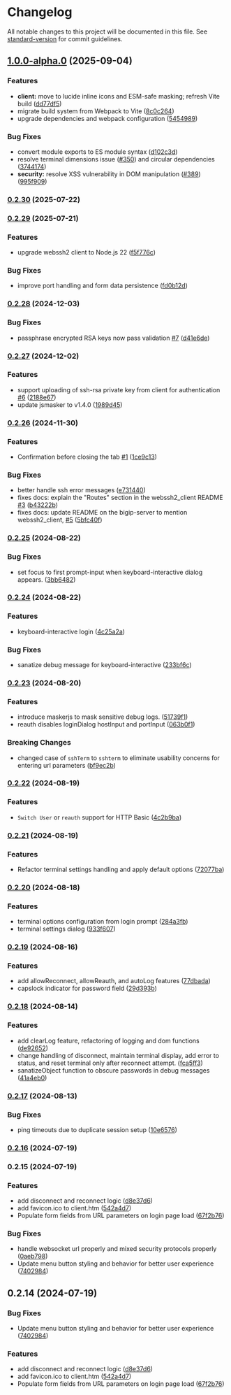 # Changelog

All notable changes to this project will be documented in this file. See [standard-version](https://github.com/conventional-changelog/standard-version) for commit guidelines.

## [1.0.0-alpha.0](https://github.com/billchurch/webssh2_client/compare/v0.2.30...v1.0.0-alpha.0) (2025-09-04)


### Features

* **client:** move to lucide inline icons and ESM-safe masking; refresh Vite build ([dd77df5](https://github.com/billchurch/webssh2_client/commit/dd77df5920d776e5d98e3b4986bf29b3abe22362))
* migrate build system from Webpack to Vite ([8c0c264](https://github.com/billchurch/webssh2_client/commit/8c0c264fa6b9b8b54d43f848c27ff5c75cd8cca7))
* upgrade dependencies and webpack configuration ([5454989](https://github.com/billchurch/webssh2_client/commit/5454989ba735ea99c0787d9202d10c5576526ab4))


### Bug Fixes

* convert module exports to ES module syntax ([d102c3d](https://github.com/billchurch/webssh2_client/commit/d102c3d5dbbdc5a21deb9c9f82b2adef685daaa3))
* resolve terminal dimensions issue ([#350](https://github.com/billchurch/webssh2_client/issues/350)) and circular dependencies ([3744174](https://github.com/billchurch/webssh2_client/commit/37441748ae6c123743f8b8672eba5e6acd74ebce))
* **security:** resolve XSS vulnerability in DOM manipulation ([#389](https://github.com/billchurch/webssh2_client/issues/389)) ([995f909](https://github.com/billchurch/webssh2_client/commit/995f909af7e0fb4accfdf04c5d4915066c6c7466))

### [0.2.30](https://github.com/billchurch/webssh2_client/compare/v0.2.29...v0.2.30) (2025-07-22)

### [0.2.29](https://github.com/billchurch/webssh2_client/compare/v0.2.28...v0.2.29) (2025-07-21)


### Features

* upgrade webssh2 client to Node.js 22 ([f5f776c](https://github.com/billchurch/webssh2_client/commit/f5f776c3dd7a04beb1a049eb857f8ff3c62a068f))


### Bug Fixes

* improve port handling and form data persistence ([fd0b12d](https://github.com/billchurch/webssh2_client/commit/fd0b12d954fc3ed55f1f7cad75da9767f5465298))

### [0.2.28](https://github.com/billchurch/webssh2_client/compare/v0.2.27...v0.2.28) (2024-12-03)


### Bug Fixes

* passphrase encrypted RSA keys now pass validation [#7](https://github.com/billchurch/webssh2_client/issues/7) ([d41e6de](https://github.com/billchurch/webssh2_client/commit/d41e6dec4d6120ef001e528007f5eeaff3734d15))

### [0.2.27](https://github.com/billchurch/webssh2_client/compare/v0.2.26...v0.2.27) (2024-12-02)


### Features

* support uploading of ssh-rsa private key from client for authentication [#6](https://github.com/billchurch/webssh2_client/issues/6) ([2188e67](https://github.com/billchurch/webssh2_client/commit/2188e6732f1510fecca82b169ddd79604a98776d))
* update jsmasker to v1.4.0 ([1989d45](https://github.com/billchurch/webssh2_client/commit/1989d45b8ec951e5af080b8ac30e94035d9fac5d))

### [0.2.26](https://github.com/billchurch/webssh2_client/compare/v0.2.25...v0.2.26) (2024-11-30)


### Features

* Confirmation before closing the tab [#1](https://github.com/billchurch/webssh2_client/issues/1) ([1ce9c13](https://github.com/billchurch/webssh2_client/commit/1ce9c1386c2d0fc34e1c22908a6730d9e5bee058))


### Bug Fixes

* better handle ssh error messages ([e731440](https://github.com/billchurch/webssh2_client/commit/e731440634518356239bdcc3ea0d77fc171be62c))
* fixes docs: explain the "Routes" section in the webssh2_client README [#3](https://github.com/billchurch/webssh2_client/issues/3) ([b43222b](https://github.com/billchurch/webssh2_client/commit/b43222bd61f7cb5a430aac15c1935ae35c29322b))
* fixes docs: update README on the bigip-server to mention webssh2_client, [#5](https://github.com/billchurch/webssh2_client/issues/5) ([5bfc40f](https://github.com/billchurch/webssh2_client/commit/5bfc40f252d4cf165120437c9963baafb13de5ac))

### [0.2.25](https://github.com/billchurch/webssh2_client/compare/v0.2.24...v0.2.25) (2024-08-22)


### Bug Fixes

* set focus to first prompt-input when keyboard-interactive dialog appears. ([3bb6482](https://github.com/billchurch/webssh2_client/commit/3bb648269097059dc339589c8521cb70ddda70f8))

### [0.2.24](https://github.com/billchurch/webssh2_client/compare/v0.2.23...v0.2.24) (2024-08-22)


### Features

* keyboard-interactive login ([4c25a2a](https://github.com/billchurch/webssh2_client/commit/4c25a2a9f1960746685801005c7caa45db801075))


### Bug Fixes

* sanatize debug message for keyboard-interactive ([233bf6c](https://github.com/billchurch/webssh2_client/commit/233bf6c6054839792725a0f340636df5259064ae))

### [0.2.23](https://github.com/billchurch/webssh2_client/compare/v0.2.22...v0.2.23) (2024-08-20)


### Features

* introduce maskerjs to mask sensitive debug logs. ([51739f1](https://github.com/billchurch/webssh2_client/commit/51739f1a2b158d31562a841f20af1bca1945bd76))
* reauth disables loginDialog hostInput and portInput ([063b0f1](https://github.com/billchurch/webssh2_client/commit/063b0f17664ef257db1df73395df1878748e5e90))


### Breaking Changes

* changed case of `sshTerm` to `sshterm` to eliminate usability concerns for entering url parameters ([bf9ec2b](https://github.com/billchurch/webssh2_client/commit/bf9ec2be7712ca8d5f3a6f14c4efb128ff6c495b))

### [0.2.22](https://github.com/billchurch/webssh2_client/compare/v0.2.21...v0.2.22) (2024-08-19)


### Features

* `Switch User` or `reauth` support for HTTP Basic ([4c2b9ba](https://github.com/billchurch/webssh2_client/commit/4c2b9babf0d0857bc46af67e4eb052dfc1fd3336))

### [0.2.21](https://github.com/billchurch/webssh2_client/compare/v0.2.20...v0.2.21) (2024-08-19)


### Features

* Refactor terminal settings handling and apply default options ([72077ba](https://github.com/billchurch/webssh2_client/commit/72077ba65f06b863356b6e0e9332e1f35bcc3371))

### [0.2.20](https://github.com/billchurch/webssh2_client/compare/v0.2.19...v0.2.20) (2024-08-18)


### Features

* terminal options configuration from login prompt ([284a3fb](https://github.com/billchurch/webssh2_client/commit/284a3fb94a1c8ac4b050c90ff7adbc9b6b203354))
* terminal settings dialog ([933f607](https://github.com/billchurch/webssh2_client/commit/933f6070c6a4d6b557e58602198f9b2e76e677a3))

### [0.2.19](https://github.com/billchurch/webssh2_client/compare/v0.2.18...v0.2.19) (2024-08-16)


### Features

* add allowReconnect, allowReauth, and autoLog features ([77dbada](https://github.com/billchurch/webssh2_client/commit/77dbada3755da853f71aadc4a555ddbc4e2d42a2))
* capslock indicator for password field ([29d393b](https://github.com/billchurch/webssh2_client/commit/29d393bf43bdc4402073d21e3e43e46780052288))

### [0.2.18](https://github.com/billchurch/webssh2_client/compare/v0.2.17...v0.2.18) (2024-08-14)


### Features

* add clearLog feature, refactoring of logging and dom functions ([de92652](https://github.com/billchurch/webssh2_client/commit/de926529c86a8deae4f8a5672d3dce31e82df9ea))
* change handling of disconnect, maintain terminal display, add error to status, and reset terminal only after reconnect attempt. ([fca5ff3](https://github.com/billchurch/webssh2_client/commit/fca5ff351b2166970c545459ac626612d03fe250))
* sanatizeObject function to obscure passwords in debug messages ([41a4eb0](https://github.com/billchurch/webssh2_client/commit/41a4eb0c20230b0bbbc97e51d9aa11ae4c58ef31))

### [0.2.17](https://github.com/billchurch/webssh2_client/compare/v0.2.16...v0.2.17) (2024-08-13)


### Bug Fixes

* ping timeouts due to duplicate session setup ([10e6576](https://github.com/billchurch/webssh2_client/commit/10e6576ea09124a923abc34e0cedf6047e7a0ef2))

### [0.2.16](https://github.com/billchurch/webssh2_client/compare/v0.2.15...v0.2.16) (2024-07-19)

### 0.2.15 (2024-07-19)


### Features

* add disconnect and reconnect logic ([d8e37d6](https://github.com/billchurch/webssh2_client/commit/d8e37d64be61fc21940b7e68b91894b587deda62))
* add favicon.ico to client.htm ([542a4d7](https://github.com/billchurch/webssh2_client/commit/542a4d73725798863ae74ce4a4236f7b52e97d7b))
* Populate form fields from URL parameters on login page load ([67f2b76](https://github.com/billchurch/webssh2_client/commit/67f2b767cecd4ee83ef0d22008aa43aa6a10f33d))


### Bug Fixes

* handle websocket url properly and mixed security protocols properly ([0aeb798](https://github.com/billchurch/webssh2_client/commit/0aeb7983b543a03af5b2387458d1499a55ab6ddd))
* Update menu button styling and behavior for better user experience ([7402984](https://github.com/billchurch/webssh2_client/commit/7402984517fefd5b44ae386e5e57146d6a0946d5))

## 0.2.14 (2024-07-19)


### Bug Fixes

* Update menu button styling and behavior for better user experience ([7402984](https://github.com/billchurch/webssh2_client/commit/7402984517fefd5b44ae386e5e57146d6a0946d5))


### Features

* add disconnect and reconnect logic ([d8e37d6](https://github.com/billchurch/webssh2_client/commit/d8e37d64be61fc21940b7e68b91894b587deda62))
* add favicon.ico to client.htm ([542a4d7](https://github.com/billchurch/webssh2_client/commit/542a4d73725798863ae74ce4a4236f7b52e97d7b))
* Populate form fields from URL parameters on login page load ([67f2b76](https://github.com/billchurch/webssh2_client/commit/67f2b767cecd4ee83ef0d22008aa43aa6a10f33d))
